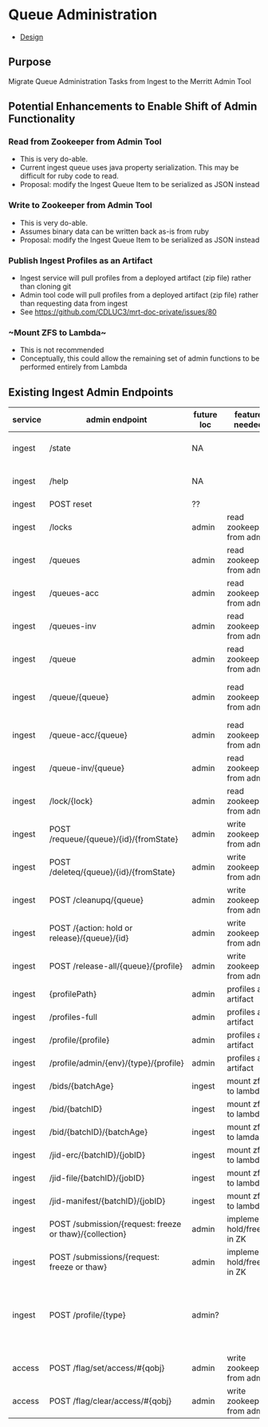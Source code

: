# Queue Administration

- [Design](../README.md)

## Purpose
Migrate Queue Administration Tasks from Ingest to the Merritt Admin Tool

## Potential Enhancements to Enable Shift of Admin Functionality

### Read from Zookeeper from Admin Tool

- This is very do-able.
- Current ingest queue uses java property serialization.  This may be difficult for ruby code to read.
- Proposal: modify the Ingest Queue Item to be serialized as JSON instead

### Write to Zookeeper from Admin Tool

- This is very do-able.
- Assumes binary data can be written back as-is from ruby
- Proposal: modify the Ingest Queue Item to be serialized as JSON instead

### Publish Ingest Profiles as an Artifact

- Ingest service will pull profiles from a deployed artifact (zip file) rather than cloning git
- Admin tool code will pull profiles from a deployed artifact (zip file) rather than requesting data from ingest
- See https://github.com/CDLUC3/mrt-doc-private/issues/80

### ~Mount ZFS to Lambda~

- This is not recommended
- Conceptually, this could allow the remaining set of admin functions to be performed entirely from Lambda

## Existing Ingest Admin Endpoints

|service|admin endpoint|future loc|feature needed | comment|
|-|-|-|-|-| 
|ingest|/state| NA | |  /admin/state duplicates /state |
|ingest|/help| NA | | /admin/help duplicates /state |
|ingest|POST reset| ?? | | |
|ingest|/locks| admin| read zookeeper from admin| |
|ingest|/queues| admin | read zookeeper from admin | |
|ingest|/queues-acc| admin | read zookeeper from admin | |
|ingest|/queues-inv| admin | read zookeeper from admin | |
|ingest|/queue| admin | read zookeeper from admin| |
|ingest|/queue/{queue}| admin | read zookeeper from admin | diffult with current java property serialization |
|ingest|/queue-acc/{queue}| admin | read zookeeper from admin | |
|ingest|/queue-inv/{queue}| admin | read zookeeper from admin | |
|ingest|/lock/{lock}| admin |read  zookeeper from admin | |
|ingest|POST /requeue/{queue}/{id}/{fromState}| admin | write zookeeper from admin | |
|ingest|POST /deleteq/{queue}/{id}/{fromState}| admin | write zookeeper from admin  | |
|ingest|POST /cleanupq/{queue}| admin | write zookeeper from admin  | |
|ingest|POST /{action: hold or release}/{queue}/{id}| admin | write zookeeper from admin  | |
|ingest|POST /release-all/{queue}/{profile}| admin | write zookeeper from admin  | |
|ingest|{profilePath}| admin | profiles as artifact | |
|ingest|/profiles-full| admin| profiles as artifact | |
|ingest|/profile/{profile}| admin | profiles as artifact| |
|ingest|/profile/admin/{env}/{type}/{profile}| admin| profiles as artifact | |
|ingest|/bids/{batchAge}| ingest | mount zfs to lambda | keep in ingest |
|ingest|/bid/{batchID}| ingest | mount zfs to lambda | keep in ingest|
|ingest|/bid/{batchID}/{batchAge}| ingest | mount zfs to lamda | keep in ingest|
|ingest|/jid-erc/{batchID}/{jobID}| ingest| mount zfs to lambda | keep in ingest|
|ingest|/jid-file/{batchID}/{jobID}| ingest | mount zfs to lambda| keep in ingest|
|ingest|/jid-manifest/{batchID}/{jobID}| ingest | mount zfs to lambda|  keep in ingest|
|ingest|POST /submission/{request: freeze or thaw}/{collection}| admin | implement hold/freeze in ZK | |
|ingest|POST /submissions/{request: freeze or thaw}| admin | implement hold/freeze in ZK | |
|ingest|POST /profile/{type}| admin? | | Is this simply a template edit?  If so, could the admin tool do this?|
|access|POST /flag/set/access/#{qobj}|admin|write zookeeper from admin |Access Queue freeze/thaw|
|access|POST /flag/clear/access/#{qobj}|admin|write zookeeper from admin |Access Queue freeze/thaw|
